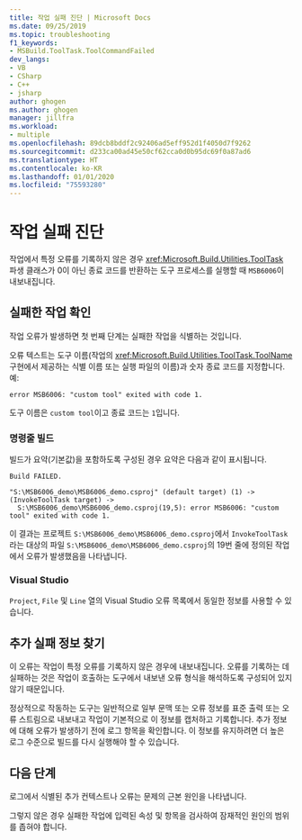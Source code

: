 ```yaml
---
title: 작업 실패 진단 | Microsoft Docs
ms.date: 09/25/2019
ms.topic: troubleshooting
f1_keywords:
- MSBuild.ToolTask.ToolCommandFailed
dev_langs:
- VB
- CSharp
- C++
- jsharp
author: ghogen
ms.author: ghogen
manager: jillfra
ms.workload:
- multiple
ms.openlocfilehash: 89dcb8bddf2c92406ad5eff952d1f4050d7f9262
ms.sourcegitcommit: d233ca00ad45e50cf62cca0d0b95dc69f0a87ad6
ms.translationtype: HT
ms.contentlocale: ko-KR
ms.lasthandoff: 01/01/2020
ms.locfileid: "75593280"
---
```

# <a name="diagnosing-task-failures"></a>작업 실패 진단

작업에서 특정 오류를 기록하지 않은 경우 <xref:Microsoft.Build.Utilities.ToolTask> 파생 클래스가 0이 아닌 종료 코드를 반환하는 도구 프로세스를 실행할 때 `MSB6006`이 내보내집니다.

## <a name="identifying-the-failing-task"></a>실패한 작업 확인

작업 오류가 발생하면 첫 번째 단계는 실패한 작업을 식별하는 것입니다.

오류 텍스트는 도구 이름(작업의 <xref:Microsoft.Build.Utilities.ToolTask.ToolName> 구현에서 제공하는 식별 이름 또는 실행 파일의 이름)과 숫자 종료 코드를 지정합니다. 예:

```text
error MSB6006: "custom tool" exited with code 1.
```

도구 이름은 `custom tool`이고 종료 코드는 `1`입니다.

### <a name="command-line-builds"></a>명령줄 빌드

빌드가 요약(기본값)을 포함하도록 구성된 경우 요약은 다음과 같이 표시됩니다.

```text
Build FAILED.

"S:\MSB6006_demo\MSB6006_demo.csproj" (default target) (1) ->
(InvokeToolTask target) ->
  S:\MSB6006_demo\MSB6006_demo.csproj(19,5): error MSB6006: "custom tool" exited with code 1.
```

이 결과는 프로젝트 `S:\MSB6006_demo\MSB6006_demo.csproj`에서 `InvokeToolTask`라는 대상의 파일 `S:\MSB6006_demo\MSB6006_demo.csproj`의 19번 줄에 정의된 작업에서 오류가 발생했음을 나타냅니다.

### <a name="in-visual-studio"></a>Visual Studio

`Project`, `File` 및 `Line` 열의 Visual Studio 오류 목록에서 동일한 정보를 사용할 수 있습니다.

## <a name="finding-more-failure-information"></a>추가 실패 정보 찾기

이 오류는 작업이 특정 오류를 기록하지 않은 경우에 내보내집니다. 오류를 기록하는 데 실패하는 것은 작업이 호출하는 도구에서 내보낸 오류 형식을 해석하도록 구성되어 있지 않기 때문입니다.

정상적으로 작동하는 도구는 일반적으로 일부 문맥 또는 오류 정보를 표준 출력 또는 오류 스트림으로 내보내고 작업이 기본적으로 이 정보를 캡처하고 기록합니다. 추가 정보에 대해 오류가 발생하기 전에 로그 항목을 확인합니다. 이 정보를 유지하려면 더 높은 로그 수준으로 빌드를 다시 실행해야 할 수 있습니다.

## <a name="next-steps"></a>다음 단계

로그에서 식별된 추가 컨텍스트나 오류는 문제의 근본 원인을 나타냅니다.

그렇지 않은 경우 실패한 작업에 입력된 속성 및 항목을 검사하여 잠재적인 원인의 범위를 좁혀야 합니다.
